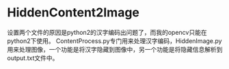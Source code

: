# HiddenContent2Image
设置两个文件的原因是python2的汉字编码出问题了，而我的opencv只能在python2下使用。
ContentProcess.py专门用来处理汉字编码，HiddenImage.py用来处理图像，一个功能是将汉字隐藏到图像中，另一个功能是将隐藏信息解析到output.txt文件中。
